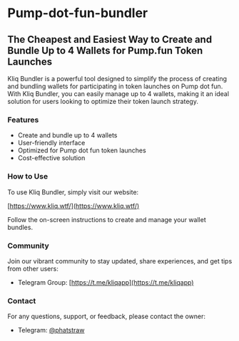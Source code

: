 # Pump-dot-fun-bundler

## The Cheapest and Easiest Way to Create and Bundle Up to 4 Wallets for Pump.fun Token Launches

Kliq Bundler is a powerful tool designed to simplify the process of creating and bundling wallets for participating in token launches on Pump dot fun. With Kliq Bundler, you can easily manage up to 4 wallets, making it an ideal solution for users looking to optimize their token launch strategy.

### Features

- Create and bundle up to 4 wallets
- User-friendly interface
- Optimized for Pump dot fun token launches
- Cost-effective solution

### How to Use

To use Kliq Bundler, simply visit our website:

[https://www.kliq.wtf/](https://www.kliq.wtf/)

Follow the on-screen instructions to create and manage your wallet bundles.

### Community

Join our vibrant community to stay updated, share experiences, and get tips from other users:

- Telegram Group: [https://t.me/kliqapp](https://t.me/kliqapp)

### Contact

For any questions, support, or feedback, please contact the owner:

- Telegram: [@phatstraw](https://t.me/phatstraw)

